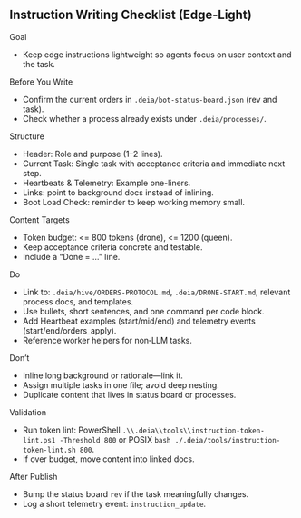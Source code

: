 ## Instruction Writing Checklist (Edge-Light)

Goal
- Keep edge instructions lightweight so agents focus on user context and the task.

Before You Write
- Confirm the current orders in `.deia/bot-status-board.json` (rev and task).
- Check whether a process already exists under `.deia/processes/`.

Structure
- Header: Role and purpose (1–2 lines).
- Current Task: Single task with acceptance criteria and immediate next step.
- Heartbeats & Telemetry: Example one-liners.
- Links: point to background docs instead of inlining.
- Boot Load Check: reminder to keep working memory small.

Content Targets
- Token budget: <= 800 tokens (drone), <= 1200 (queen).
- Keep acceptance criteria concrete and testable.
- Include a “Done = …” line.

Do
- Link to: `.deia/hive/ORDERS-PROTOCOL.md`, `.deia/DRONE-START.md`, relevant process docs, and templates.
- Use bullets, short sentences, and one command per code block.
- Add Heartbeat examples (start/mid/end) and telemetry events (start/end/orders_apply).
- Reference worker helpers for non‑LLM tasks.

Don’t
- Inline long background or rationale—link it.
- Assign multiple tasks in one file; avoid deep nesting.
- Duplicate content that lives in status board or processes.

Validation
- Run token lint: PowerShell `.\\.deia\\tools\\instruction-token-lint.ps1 -Threshold 800` or POSIX `bash ./.deia/tools/instruction-token-lint.sh 800`.
- If over budget, move content into linked docs.

After Publish
- Bump the status board `rev` if the task meaningfully changes.
- Log a short telemetry event: `instruction_update`.

